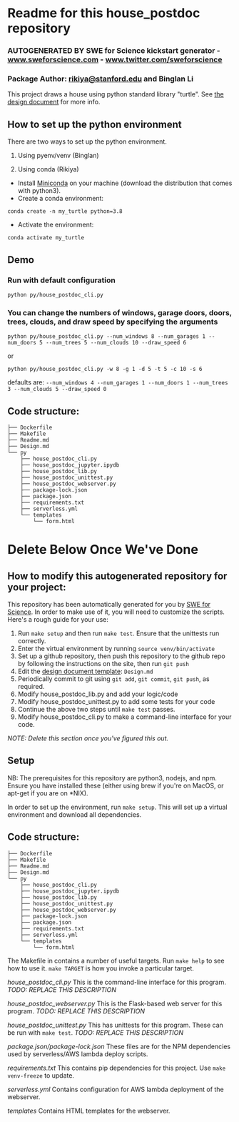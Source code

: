 # Readme for this house_postdoc repository

### AUTOGENERATED BY SWE for Science kickstart generator - www.sweforscience.com - www.twitter.com/sweforscience 

### Package Author: rikiya@stanford.edu and Binglan Li

This project draws a house using python standard library "turtle". See [the design document](Design.md) for more info.

## How to set up the python environment

There are two ways to set up the python environment.

1. Using pyenv/venv (Binglan)

1. Using conda (Rikiya)
- Install [Miniconda](https://docs.conda.io/en/latest/miniconda.html#linux-installers) on your machine (download the distribution that comes with python3).  
- Create a conda environment:
```
conda create -n my_turtle python=3.8
```  
- Activate the environment:
```
conda activate my_turtle
```  

## Demo
### Run with default configuration
```
python py/house_postdoc_cli.py
```

### You can change the numbers of windows, garage doors, doors, trees, clouds, and draw speed by specifying the arguments
```
python py/house_postdoc_cli.py --num_windows 8 --num_garages 1 --num_doors 5 --num_trees 5 --num_clouds 10 --draw_speed 6
```
or
```
python py/house_postdoc_cli.py -w 8 -g 1 -d 5 -t 5 -c 10 -s 6
```
defaults are: `--num_windows 4 --num_garages 1 --num_doors 1 --num_trees 3 --num_clouds 5 --draw_speed 0`

## Code structure:
```.
├── Dockerfile
├── Makefile
├── Readme.md
├── Design.md
└── py
    ├── house_postdoc_cli.py
    ├── house_postdoc_jupyter.ipydb
    ├── house_postdoc_lib.py
    ├── house_postdoc_unittest.py
    ├── house_postdoc_webserver.py
    ├── package-lock.json
    ├── package.json
    ├── requirements.txt
    ├── serverless.yml
    └── templates
        └── form.html 
```
  
  
  
# Delete Below Once We've Done  
  
  
  
  
  
## How to modify this autogenerated repository for your project:

This repository has been automatically generated for you by [SWE for Science](www.sweforscience.com).  In order to make use of it, you will need to customize the scripts. Here's a rough guide for your use:

1. Run `make setup` and then run `make test`.  Ensure that the unittests run correctly.
1. Enter the virtual environment by running `source venv/bin/activate`
1. Set up a github repository, then push this repository to the github repo by following the instructions on the site, then run `git push`
1. Edit the [design document template](Design.md): `Design.md`
1. Periodically commit to git using `git add`, `git commit`, `git push`, as required.
1. Modify house_postdoc_lib.py and add your logic/code
1. Modify house_postdoc_unittest.py to add some tests for your code
1. Continue the above two steps until `make test` passes.
1. Modify house_postdoc_cli.py to make a command-line interface for your code.
<!-- 1. Modify (or delete) house_postdoc_webserver.py -->
<!-- 1. You may add additional python dependencies using pip install *but ensure that your venv is activated before doing so, and ensure that you run `make venv-freeze` before committing and pushing code* -->
<!-- 1. If you are using a webserver, you may deploy code to *AWS Lambda* by running `sls deploy` from the `py/` directory.  You may need to edit the `serverless.yml` file. Before doing this, you will need to go to the [AWS IAM console](https://console.aws.amazon.com/iam/home#/users$new?step=details) and  grant the following permissions to the AWS IAM account which you're using here: 
```IAMFullAccess
  AmazonS3FullAccess
  AmazonAPIGatewayInvokeFullAccess
  CloudWatchFullAccess
  AmazonAPIGatewayAdministrator
  AWSCloudFormationFullAccess
  AWSLambda_FullAccess 
  ``` -->


 *_NOTE: Delete this  section once you've figured this out._*


## Setup

NB: The prerequisites for this repository are python3, nodejs, and npm. Ensure you have installed these (either using brew if you're on MacOS, or apt-get if you are on *NIX).

In order to set up the environment, run `make setup`. This will set up a virtual environment and download all dependencies.


## Code structure:
```.
├── Dockerfile
├── Makefile
├── Readme.md
├── Design.md
└── py
    ├── house_postdoc_cli.py
    ├── house_postdoc_jupyter.ipydb
    ├── house_postdoc_lib.py
    ├── house_postdoc_unittest.py
    ├── house_postdoc_webserver.py
    ├── package-lock.json
    ├── package.json
    ├── requirements.txt
    ├── serverless.yml
    └── templates
        └── form.html 
```

The Makefile in contains a number of useful targets. Run `make help` to see how to use it. `make TARGET` is how you invoke a particular target.

*house_postdoc_cli.py* This is the command-line interface for this program. _TODO: REPLACE THIS DESCRIPTION_

*house_postdoc_webserver.py* This is the Flask-based web server for this program. _TODO: REPLACE THIS DESCRIPTION_

*house_postdoc_unittest.py* This has unittests for this program. These can be run with `make test`.  _TODO: REPLACE THIS DESCRIPTION_

*package.json/package-lock.json* These files are for the NPM dependencies used by serverless/AWS lambda deploy scripts.

*requirements.txt* This contains pip dependencies for this project. Use `make venv-freeze` to update.

*serverless.yml* Contains configuration for AWS lambda deployment of the webserver.

*templates* Contains HTML templates for the webserver.


